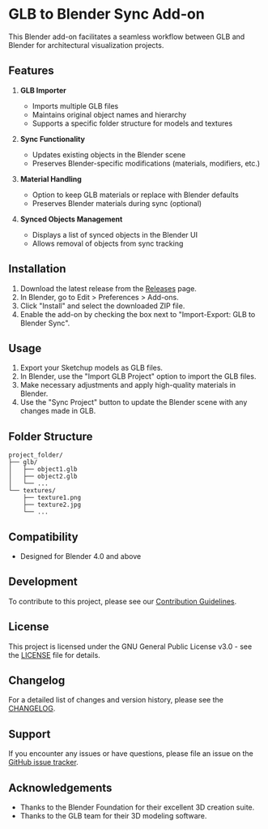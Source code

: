 # GLB to Blender Sync Add-on

This Blender add-on facilitates a seamless workflow between GLB and Blender for architectural visualization projects.

## Features

1. **GLB Importer**
   - Imports multiple GLB files
   - Maintains original object names and hierarchy
   - Supports a specific folder structure for models and textures

2. **Sync Functionality**
   - Updates existing objects in the Blender scene
   - Preserves Blender-specific modifications (materials, modifiers, etc.)

3. **Material Handling**
   - Option to keep GLB materials or replace with Blender defaults
   - Preserves Blender materials during sync (optional)

4. **Synced Objects Management**
   - Displays a list of synced objects in the Blender UI
   - Allows removal of objects from sync tracking

## Installation

1. Download the latest release from the [Releases](https://github.com/dudutaulois/glb-blender-sync/releases) page.
2. In Blender, go to Edit > Preferences > Add-ons.
3. Click "Install" and select the downloaded ZIP file.
4. Enable the add-on by checking the box next to "Import-Export: GLB to Blender Sync".

## Usage

1. Export your Sketchup models as GLB files.
2. In Blender, use the "Import GLB Project" option to import the GLB files.
3. Make necessary adjustments and apply high-quality materials in Blender.
4. Use the "Sync Project" button to update the Blender scene with any changes made in GLB.

## Folder Structure

```
project_folder/
├── glb/
│   ├── object1.glb
│   ├── object2.glb
│   └── ...
└── textures/
    ├── texture1.png
    ├── texture2.jpg
    └── ...
```

## Compatibility

- Designed for Blender 4.0 and above

## Development

To contribute to this project, please see our [Contribution Guidelines](CONTRIBUTING.md).

## License

This project is licensed under the GNU General Public License v3.0 - see the [LICENSE](LICENSE) file for details.

## Changelog

For a detailed list of changes and version history, please see the [CHANGELOG](CHANGELOG.md).

## Support

If you encounter any issues or have questions, please file an issue on the [GitHub issue tracker](https://github.com/yourusername/GLB-blender-sync/issues).

## Acknowledgements

- Thanks to the Blender Foundation for their excellent 3D creation suite.
- Thanks to the GLB team for their 3D modeling software.